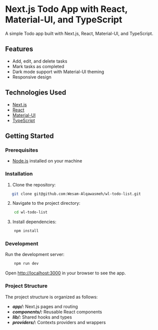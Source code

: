 # Next.js Todo App with React, Material-UI, and TypeScript

A simple Todo app built with Next.js, React, Material-UI, and TypeScript.

## Features

- Add, edit, and delete tasks
- Mark tasks as completed
- Dark mode support with Material-UI theming
- Responsive design

## Technologies Used

- [Next.js](https://nextjs.org/)
- [React](https://reactjs.org/)
- [Material-UI](https://mui.com/)
- [TypeScript](https://www.typescriptlang.org/)

## Getting Started

### Prerequisites

- [Node.js](https://nodejs.org/) installed on your machine

### Installation

1. Clone the repository:

```bash
   git clone git@github.com:Wesam-Alqawasmeh/wl-todo-list.git
```

2. Navigate to the project directory:

```bash
    cd wl-todo-list
```

3. Install dependencies:

```bash
    npm install
```

### Development

Run the development server:

```bash
    npm run dev
```

Open <http://localhost:3000> in your browser to see the app.

### Project Structure

The project structure is organized as follows:

- ***app/:*** Next.js pages and routing
- ***components/:*** Reusable React components
- ***lib/:*** Shared hooks and types
- ***providers/:*** Contexts providers and wrappers
